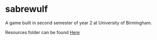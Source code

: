 # sabrewulf
A game built in second semester of year 2 at University of Birmingham.

Resources folder can be found [Here](https://drive.google.com/drive/folders/1COU_OE_MHr5-ZWfF01xxksXzuZH6GQOU?usp=sharing)

